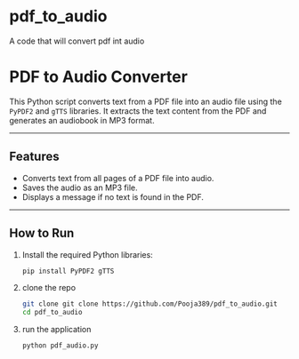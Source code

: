 # pdf_to_audio
A code that will convert pdf int audio
# PDF to Audio Converter

This Python script converts text from a PDF file into an audio file using the `PyPDF2` and `gTTS` libraries. It extracts the text content from the PDF and generates an audiobook in MP3 format.

---

## Features
- Converts text from all pages of a PDF file into audio.
- Saves the audio as an MP3 file.
- Displays a message if no text is found in the PDF.

---

## How to Run
1. Install the required Python libraries:
   ```bash
   pip install PyPDF2 gTTS
   ```
2. clone the repo
   ```bash
   git clone git clone https://github.com/Pooja389/pdf_to_audio.git
   cd pdf_to_audio
   ``` 
3.  run the application
    ```bash
    python pdf_audio.py
